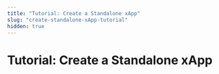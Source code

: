 ```yaml
---
title: "Tutorial: Create a Standalone xApp"
slug: "create-standalone-xApp-tutorial"
hidden: true
---
```


# Tutorial: Create a Standalone xApp